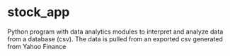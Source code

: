 # stock_app
Python program with data analytics modules to interpret and analyze data from a database (csv). The data is pulled from an exported csv generated from Yahoo Finance
